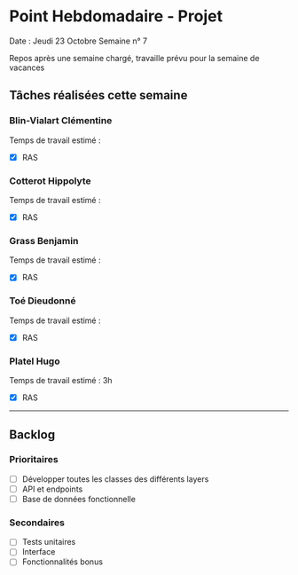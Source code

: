 # Point Hebdomadaire - Projet

Date : Jeudi 23 Octobre
Semaine n° 7

Repos après une semaine chargé, travaille prévu pour la semaine de vacances

## Tâches réalisées cette semaine

### Blin-Vialart Clémentine
Temps de travail estimé : 

- [x] RAS
### Cotterot Hippolyte
Temps de travail estimé : 

- [x] RAS

### Grass Benjamin 
Temps de travail estimé : 

- [x] RAS

### Toé Dieudonné
Temps de travail estimé :

- [x] RAS

### Platel Hugo
Temps de travail estimé : 3h

- [x] RAS

---

## Backlog

### Prioritaires

- [ ] Développer toutes les classes des différents layers
- [ ] API et endpoints
- [ ] Base de données fonctionnelle

### Secondaires

- [ ] Tests unitaires
- [ ] Interface
- [ ] Fonctionnalités bonus
